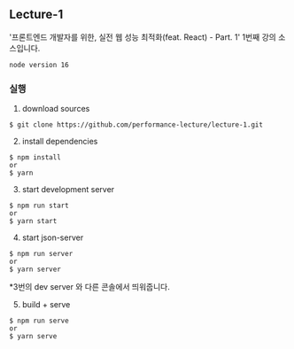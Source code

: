 ## Lecture-1

'프론트엔드 개발자를 위한, 실전 웹 성능 최적화(feat. React) - Part. 1' 1번째 강의 소스입니다.

```
node version 16
```

### 실행

1. download sources

```
$ git clone https://github.com/performance-lecture/lecture-1.git
```

2. install dependencies

```
$ npm install
or
$ yarn
```

3. start development server

```
$ npm run start
or
$ yarn start
```

4. start json-server

```
$ npm run server
or
$ yarn server
```
*3번의 dev server 와 다른 콘솔에서 띄워줍니다.

5. build + serve

```
$ npm run serve
or
$ yarn serve
```
